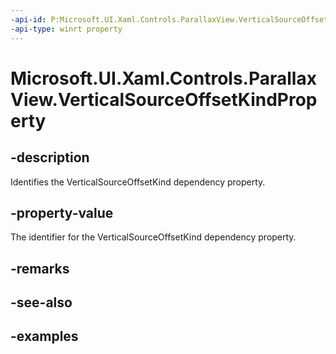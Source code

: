 ```yaml
---
-api-id: P:Microsoft.UI.Xaml.Controls.ParallaxView.VerticalSourceOffsetKindProperty
-api-type: winrt property
---
```


<!-- Property syntax.
public DependencyProperty VerticalSourceOffsetKindProperty { get; }
-->

# Microsoft.UI.Xaml.Controls.ParallaxView.VerticalSourceOffsetKindProperty

## -description

Identifies the VerticalSourceOffsetKind dependency property.

## -property-value

The identifier for the VerticalSourceOffsetKind dependency property.

## -remarks

## -see-also

## -examples

